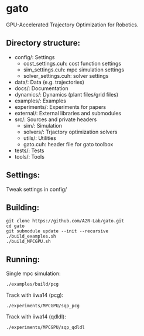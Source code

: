 # gato
GPU-Accelerated Trajectory Optimization for Robotics.




## Directory structure:
- config/: Settings
    - cost_settings.cuh: cost function settings
    - sim_settings.cuh: mpc simulation settings
    - solver_settings.cuh: solver settings
- data/: Data (e.g. trajectories)
- docs/: Documentation
- dynamics/: Dynamics (plant files/grid files)
- examples/: Examples
- experiments/: Experiments for papers
- external/: External libraries and submodules
- src/: Sources and private headers
    - sim/: Simulation
    - solvers/: Trjactory optimization solvers
    - utils/: Utilities
    - gato.cuh: header file for gato toolbox
- tests/: Tests
- tools/: Tools

## Settings:
Tweak settings in config/


## Building:
```
git clone https://github.com/A2R-Lab/gato.git
cd gato
git submodule update --init --recursive
./build_examples.sh
./build_MPCGPU.sh
```

## Running:
Single mpc simulation:
```
./examples/build/pcg
```

Track with iiwa14 (pcg):
```
./experiments/MPCGPU/sqp_pcg
```

Track with iiwa14 (qdldl):
```
./experiments/MPCGPU/sqp_qdldl
```
